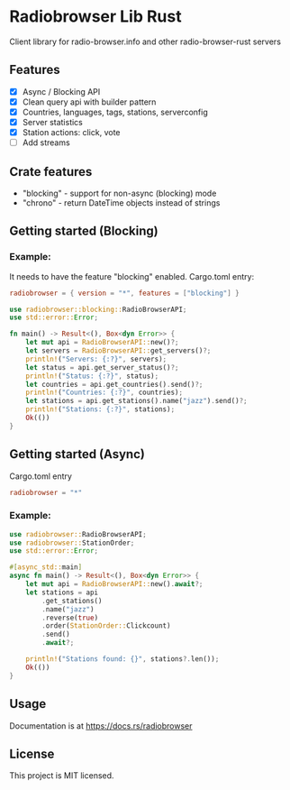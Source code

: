 # Radiobrowser Lib Rust
Client library for radio-browser.info and other radio-browser-rust servers

## Features
- [x] Async / Blocking API
- [x] Clean query api with builder pattern
- [x] Countries, languages, tags, stations, serverconfig
- [x] Server statistics
- [x] Station actions: click, vote
- [ ] Add streams

## Crate features
* "blocking" - support for non-async (blocking) mode
* "chrono" - return DateTime objects instead of strings

## Getting started (Blocking)
### Example:
It needs to have the feature "blocking" enabled.
Cargo.toml entry:
```toml
radiobrowser = { version = "*", features = ["blocking"] }
```
```rust
use radiobrowser::blocking::RadioBrowserAPI;
use std::error::Error;

fn main() -> Result<(), Box<dyn Error>> {
    let mut api = RadioBrowserAPI::new()?;
    let servers = RadioBrowserAPI::get_servers()?;
    println!("Servers: {:?}", servers);
    let status = api.get_server_status()?;
    println!("Status: {:?}", status);
    let countries = api.get_countries().send()?;
    println!("Countries: {:?}", countries);
    let stations = api.get_stations().name("jazz").send()?;
    println!("Stations: {:?}", stations);
    Ok(())
}
```

## Getting started (Async)
Cargo.toml entry
```toml
radiobrowser = "*"
```
### Example:
```rust
use radiobrowser::RadioBrowserAPI;
use radiobrowser::StationOrder;
use std::error::Error;

#[async_std::main]
async fn main() -> Result<(), Box<dyn Error>> {
    let mut api = RadioBrowserAPI::new().await?;
    let stations = api
        .get_stations()
        .name("jazz")
        .reverse(true)
        .order(StationOrder::Clickcount)
        .send()
        .await?;

    println!("Stations found: {}", stations?.len());
    Ok(())
}
```

## Usage
Documentation is at https://docs.rs/radiobrowser

## License
This project is MIT licensed.
